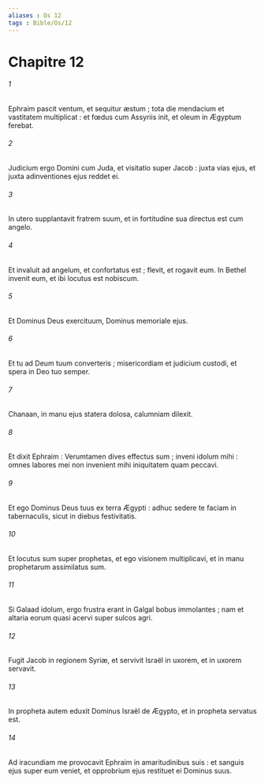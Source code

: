 ```yaml
---
aliases : Os 12
tags : Bible/Os/12
---
```


# Chapitre 12

###### 1
Ephraim pascit ventum, et sequitur æstum ; tota die mendacium et vastitatem multiplicat : et fœdus cum Assyriis init, et oleum in Ægyptum ferebat.
###### 2
Judicium ergo Domini cum Juda, et visitatio super Jacob : juxta vias ejus, et juxta adinventiones ejus reddet ei.
###### 3
In utero supplantavit fratrem suum, et in fortitudine sua directus est cum angelo.
###### 4
Et invaluit ad angelum, et confortatus est ; flevit, et rogavit eum. In Bethel invenit eum, et ibi locutus est nobiscum.
###### 5
Et Dominus Deus exercituum, Dominus memoriale ejus.
###### 6
Et tu ad Deum tuum converteris ; misericordiam et judicium custodi, et spera in Deo tuo semper.
###### 7
Chanaan, in manu ejus statera dolosa, calumniam dilexit.
###### 8
Et dixit Ephraim : Verumtamen dives effectus sum ; inveni idolum mihi : omnes labores mei non invenient mihi iniquitatem quam peccavi.
###### 9
Et ego Dominus Deus tuus ex terra Ægypti : adhuc sedere te faciam in tabernaculis, sicut in diebus festivitatis.
###### 10
Et locutus sum super prophetas, et ego visionem multiplicavi, et in manu prophetarum assimilatus sum.
###### 11
Si Galaad idolum, ergo frustra erant in Galgal bobus immolantes ; nam et altaria eorum quasi acervi super sulcos agri.
###### 12
Fugit Jacob in regionem Syriæ, et servivit Israël in uxorem, et in uxorem servavit.
###### 13
In propheta autem eduxit Dominus Israël de Ægypto, et in propheta servatus est.
###### 14
Ad iracundiam me provocavit Ephraim in amaritudinibus suis : et sanguis ejus super eum veniet, et opprobrium ejus restituet ei Dominus suus.
